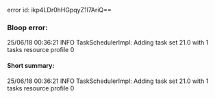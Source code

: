 error id: ikp4LDr0hHGpqyZ1I7AriQ==
### Bloop error:

25/06/18 00:36:21 INFO TaskSchedulerImpl: Adding task set 21.0 with 1 tasks resource profile 0
#### Short summary: 

25/06/18 00:36:21 INFO TaskSchedulerImpl: Adding task set 21.0 with 1 tasks resource profile 0